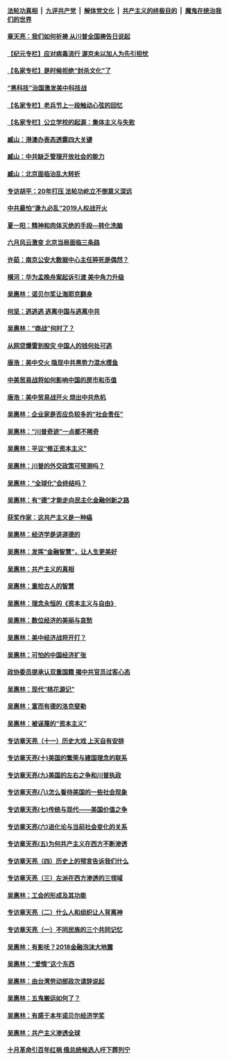 

####  [法轮功真相](../../../../basic/blob/master/README.md?t=06301531) &nbsp;|&nbsp; [九评共产党](../../../../9ping.md/blob/master/README.md?t=06301531) &nbsp;|&nbsp; [解体党文化](../../../../jtdwh.md/blob/master/README.md?t=06301531)  &nbsp;|&nbsp; [共产主义的终极目的](../../../../gczydzjmd.md/blob/master/README.md?t=06301531) &nbsp;|&nbsp; [魔鬼在统治我们的世界](../../../../mgztzwmdsj.md/blob/master/README.md?t=06301531) 

#### [章天亮：我们如何祈祷 从川普全国祷告日说起](../pages/nsc423/n11944627.md?t=06301531) 

#### [【纪元专栏】应对病毒流行 渥京未以加人为先引担忧](../pages/nsc423/n11875714.md?t=06301531) 

#### [【名家专栏】是时候拒绝“封杀文化”了](../pages/nsc423/n11814093.md?t=06301531) 

#### [“黑科技”治国激发美中科技战](../pages/nsc423/n11638056.md?t=06301531) 

#### [【名家专栏】老兵节上一段触动心弦的回忆](../pages/nsc423/n11646016.md?t=06301531) 

#### [【名家专栏】公立学校的起源：集体主义与失败](../pages/nsc423/n11601833.md?t=06301531) 

#### [臧山：港澳办表态透露四大关键](../pages/nsc423/n11421628.md?t=06301531) 

#### [臧山：中共缺乏管理开放社会的能力](../pages/nsc423/n11407457.md?t=06301531) 

#### [臧山：北京面临治乱大转折](../pages/nsc423/n11406895.md?t=06301531) 

#### [专访胡平：20年打压 法轮功屹立不倒意义深远](../pages/nsc423/n11398800.md?t=06301531) 

#### [中共最怕“逢九必乱”2019人权战开火](../pages/nsc423/n11385248.md?t=06301531) 

#### [夏一阳：精神和肉体灭绝的手段—转化洗脑](../pages/nsc423/n11368250.md?t=06301531) 

#### [六月风云激变 北京当局面临三条路](../pages/nsc423/n11313668.md?t=06301531) 

#### [许茹：南京公安大数据中心主任猝死是偶然？](../pages/nsc423/n11064744.md?t=06301531) 

#### [横河：华为孟晚舟案起诉引渡 美中角力升级](../pages/nsc423/n11027230.md?t=06301531) 

#### [吴惠林：诺贝尔奖让海耶克翻身](../pages/nsc423/n10890049.md?t=06301531) 

#### [何坚：逃逃逃 逃离中国与逃离中共](../pages/nsc423/n10592891.md?t=06301531) 

#### [吴惠林：“商战”何时了？](../pages/nsc423/n10573558.md?t=06301531) 

#### [从网贷爆雷到股灾 中国人的钱何处可逃](../pages/nsc423/n10572800.md?t=06301531) 

#### [唐浩：美中交火 隐现中共黑势力混水摸鱼](../pages/nsc423/n10544040.md?t=06301531) 

#### [中美贸易战将如何影响中国的房市和币值](../pages/nsc423/n10543697.md?t=06301531) 

#### [唐浩：美中贸易战开火 烧出中共危机](../pages/nsc423/n10540126.md?t=06301531) 

#### [吴惠林：企业家是否应负较多的“社会责任”](../pages/nsc423/n10535022.md?t=06301531) 

#### [吴惠林：“川普奇迹”一点都不稀奇](../pages/nsc423/n10512808.md?t=06301531) 

#### [吴惠林：平议“修正资本主义”](../pages/nsc423/n10495724.md?t=06301531) 

#### [吴惠林：川普的外交政策可预测吗？](../pages/nsc423/n10462387.md?t=06301531) 

#### [吴惠林：“全球化”会终结吗？](../pages/nsc423/n10452838.md?t=06301531) 

#### [吴惠林：有“德”才能走向民主化金融创新之路](../pages/nsc423/n10432292.md?t=06301531) 

#### [获奖作家：这共产主义是一种癌](../pages/nsc423/n10431541.md?t=06301531) 

#### [吴惠林：经济学是讲道德的](../pages/nsc423/n10398014.md?t=06301531) 

#### [吴惠林：发挥“金融智慧”，让人生更美好](../pages/nsc423/n10375019.md?t=06301531) 

#### [吴惠林：共产主义的真相](../pages/nsc423/n10351394.md?t=06301531) 

#### [吴惠林：重拾古人的智慧](../pages/nsc423/n10337691.md?t=06301531) 

#### [吴惠林：理念永恒的《资本主义与自由》](../pages/nsc423/n10316274.md?t=06301531) 

#### [吴惠林：数位经济的美丽与哀愁](../pages/nsc423/n10292946.md?t=06301531) 

#### [吴惠林：美中经济战将开打？](../pages/nsc423/n10258825.md?t=06301531) 

#### [吴惠林：可怕的中国经济扩张](../pages/nsc423/n10219147.md?t=06301531) 

#### [政协委员提承认双重国籍 揭中共官员过客心态](../pages/nsc423/n10208809.md?t=06301531) 

#### [吴惠林：现代“桃花源记”](../pages/nsc423/n10185234.md?t=06301531) 

#### [吴惠林：富而有德的洛克斐勒](../pages/nsc423/n10142264.md?t=06301531) 

#### [吴惠林：被诬蔑的“资本主义”](../pages/nsc423/n10124816.md?t=06301531) 

#### [专访章天亮（十一）历史大戏 上天自有安排](../pages/nsc423/n10094905.md?t=06301531) 

#### [专访章天亮(十)美国的繁荣与建国理念的联系](../pages/nsc423/n10094899.md?t=06301531) 

#### [专访章天亮(九)美国的左右之争和川普执政](../pages/nsc423/n10094889.md?t=06301531) 

#### [专访章天亮(八)怎么看待美国的一些社会现象](../pages/nsc423/n10094857.md?t=06301531) 

#### [专访章天亮(七)传统与现代——美国价值之争](../pages/nsc423/n10093140.md?t=06301531) 

#### [专访章天亮(六)进化论与当前社会变化的关系](../pages/nsc423/n10092036.md?t=06301531) 

#### [专访章天亮(五)为何共产主义在西方不断渗透](../pages/nsc423/n10083620.md?t=06301531) 

#### [专访章天亮（四）历史上的预言告诉我们什么](../pages/nsc423/n10083606.md?t=06301531) 

#### [专访章天亮（三）左派在西方渗透的三领域](../pages/nsc423/n10081115.md?t=06301531) 

#### [吴惠林：工会的形成及其功能](../pages/nsc423/n10080633.md?t=06301531) 

#### [专访章天亮（二）什么人和组织让人背离神](../pages/nsc423/n10076637.md?t=06301531) 

#### [专访章天亮（一）不同民族的三个共同记忆](../pages/nsc423/n10074188.md?t=06301531) 

#### [吴惠林：有影呒？2018金融泡沫大地震](../pages/nsc423/n10040534.md?t=06301531) 

#### [吴惠林：“爱情”这个东西](../pages/nsc423/n10019423.md?t=06301531) 

#### [吴惠林：由台湾劳动部政次请辞说起](../pages/nsc423/n9979679.md?t=06301531) 

#### [吴惠林：五鬼搬运如何了？](../pages/nsc423/n9925338.md?t=06301531) 

#### [吴惠林：有感于本年诺贝尔经济学奖](../pages/nsc423/n9871883.md?t=06301531) 

#### [吴惠林：共产主义渗透全球](../pages/nsc423/n9812748.md?t=06301531) 

#### [十月革命引百年红祸 俄总统候选人吁下葬列宁](../pages/nsc423/n9810182.md?t=06301531) 

